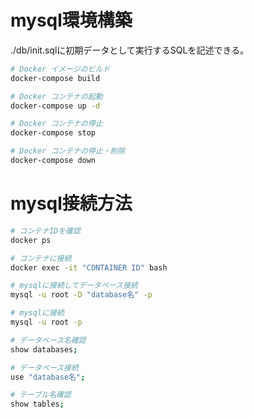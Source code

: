 # mysql環境構築  

./db/init.sqlに初期データとして実行するSQLを記述できる。  


```bash  
# Docker イメージのビルド
docker-compose build

# Docker コンテナの起動
docker-compose up -d  

# Docker コンテナの停止
docker-compose stop  

# Docker コンテナの停止・削除
docker-compose down

```  

# mysql接続方法

```bash  
# コンテナIDを確認
docker ps  

# コンテナに接続  
docker exec -it "CONTAINER ID" bash 

# mysqlに接続してデータベース接続
mysql -u root -D "database名" -p

# mysqlに接続  
mysql -u root -p  

# データベース名確認
show databases;

# データベース接続  
use "database名";

# テーブル名確認  
show tables;  

```  



